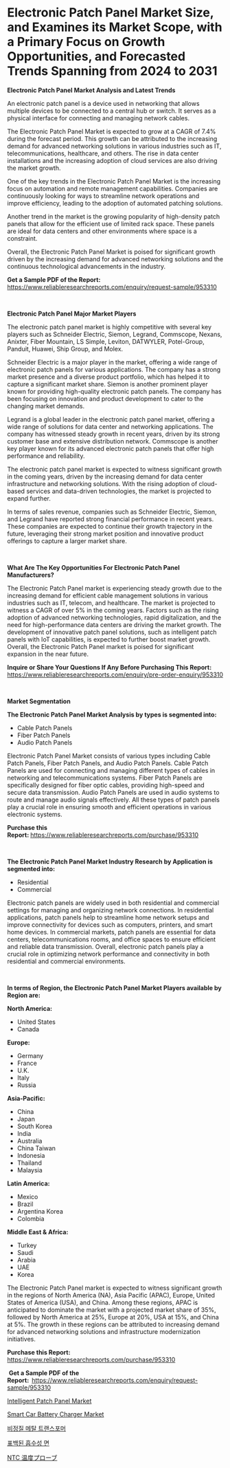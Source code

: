<p><h1>Electronic Patch Panel Market Size, and Examines its Market Scope, with a Primary Focus on Growth Opportunities, and Forecasted Trends Spanning from 2024 to 2031</h1></p><p><strong>Electronic Patch Panel Market Analysis and Latest Trends</strong></p>
<p><p>An electronic patch panel is a device used in networking that allows multiple devices to be connected to a central hub or switch. It serves as a physical interface for connecting and managing network cables.</p><p>The Electronic Patch Panel Market is expected to grow at a CAGR of 7.4% during the forecast period. This growth can be attributed to the increasing demand for advanced networking solutions in various industries such as IT, telecommunications, healthcare, and others. The rise in data center installations and the increasing adoption of cloud services are also driving the market growth.</p><p>One of the key trends in the Electronic Patch Panel Market is the increasing focus on automation and remote management capabilities. Companies are continuously looking for ways to streamline network operations and improve efficiency, leading to the adoption of automated patching solutions.</p><p>Another trend in the market is the growing popularity of high-density patch panels that allow for the efficient use of limited rack space. These panels are ideal for data centers and other environments where space is a constraint.</p><p>Overall, the Electronic Patch Panel Market is poised for significant growth driven by the increasing demand for advanced networking solutions and the continuous technological advancements in the industry.</p></p>
<p><strong>Get a Sample PDF of the Report:&nbsp;</strong> <a href="https://www.reliableresearchreports.com/enquiry/request-sample/953310">https://www.reliableresearchreports.com/enquiry/request-sample/953310</a></p>
<p>&nbsp;</p>
<p><strong>Electronic Patch Panel Major Market Players</strong></p>
<p><p>The electronic patch panel market is highly competitive with several key players such as Schneider Electric, Siemon, Legrand, Commscope, Nexans, Anixter, Fiber Mountain, LS Simple, Leviton, DATWYLER, Potel-Group, Panduit, Huawei, Ship Group, and Molex. </p><p>Schneider Electric is a major player in the market, offering a wide range of electronic patch panels for various applications. The company has a strong market presence and a diverse product portfolio, which has helped it to capture a significant market share. Siemon is another prominent player known for providing high-quality electronic patch panels. The company has been focusing on innovation and product development to cater to the changing market demands.</p><p>Legrand is a global leader in the electronic patch panel market, offering a wide range of solutions for data center and networking applications. The company has witnessed steady growth in recent years, driven by its strong customer base and extensive distribution network. Commscope is another key player known for its advanced electronic patch panels that offer high performance and reliability.</p><p>The electronic patch panel market is expected to witness significant growth in the coming years, driven by the increasing demand for data center infrastructure and networking solutions. With the rising adoption of cloud-based services and data-driven technologies, the market is projected to expand further.</p><p>In terms of sales revenue, companies such as Schneider Electric, Siemon, and Legrand have reported strong financial performance in recent years. These companies are expected to continue their growth trajectory in the future, leveraging their strong market position and innovative product offerings to capture a larger market share.</p></p>
<p>&nbsp;</p>
<p><strong>What Are The Key Opportunities For Electronic Patch Panel Manufacturers?</strong></p>
<p><p>The Electronic Patch Panel market is experiencing steady growth due to the increasing demand for efficient cable management solutions in various industries such as IT, telecom, and healthcare. The market is projected to witness a CAGR of over 5% in the coming years. Factors such as the rising adoption of advanced networking technologies, rapid digitalization, and the need for high-performance data centers are driving the market growth. The development of innovative patch panel solutions, such as intelligent patch panels with IoT capabilities, is expected to further boost market growth. Overall, the Electronic Patch Panel market is poised for significant expansion in the near future.</p></p>
<p><strong>Inquire or Share Your Questions If Any Before Purchasing This Report:</strong> <a href="https://www.reliableresearchreports.com/enquiry/pre-order-enquiry/953310">https://www.reliableresearchreports.com/enquiry/pre-order-enquiry/953310</a></p>
<p>&nbsp;</p>
<p><strong>Market Segmentation</strong></p>
<p><strong>The Electronic Patch Panel Market Analysis by types is segmented into:</strong></p>
<p><ul><li>Cable Patch Panels</li><li>Fiber Patch Panels</li><li>Audio Patch Panels</li></ul></p>
<p><p>Electronic Patch Panel Market consists of various types including Cable Patch Panels, Fiber Patch Panels, and Audio Patch Panels. Cable Patch Panels are used for connecting and managing different types of cables in networking and telecommunications systems. Fiber Patch Panels are specifically designed for fiber optic cables, providing high-speed and secure data transmission. Audio Patch Panels are used in audio systems to route and manage audio signals effectively. All these types of patch panels play a crucial role in ensuring smooth and efficient operations in various electronic systems.</p></p>
<p><strong>Purchase this Report:&nbsp;</strong><a href="https://www.reliableresearchreports.com/purchase/953310">https://www.reliableresearchreports.com/purchase/953310</a></p>
<p>&nbsp;</p>
<p><strong>The Electronic Patch Panel Market Industry Research by Application is segmented into:</strong></p>
<p><ul><li>Residential</li><li>Commercial</li></ul></p>
<p><p>Electronic patch panels are widely used in both residential and commercial settings for managing and organizing network connections. In residential applications, patch panels help to streamline home network setups and improve connectivity for devices such as computers, printers, and smart home devices. In commercial markets, patch panels are essential for data centers, telecommunications rooms, and office spaces to ensure efficient and reliable data transmission. Overall, electronic patch panels play a crucial role in optimizing network performance and connectivity in both residential and commercial environments.</p></p>
<p>&nbsp;</p>
<p><strong>In terms of Region, the Electronic Patch Panel Market Players available by Region are:</strong></p>
<p>
    <p> <strong> North America: </strong>
        <ul>
            <li>United States</li>
            <li>Canada</li>
        </ul>
        </p> 
    <p> <strong> Europe: </strong>
        <ul>
            <li>Germany</li>
            <li>France</li>
            <li>U.K.</li>
            <li>Italy</li>
            <li>Russia</li>
        </ul>
        </p> 
    <p> <strong> Asia-Pacific: </strong>
        <ul>
            <li>China</li>
            <li>Japan</li>
            <li>South Korea</li>
            <li>India</li>
            <li>Australia</li>
            <li>China Taiwan</li>
            <li>Indonesia</li>
            <li>Thailand</li>
            <li>Malaysia</li>
        </ul>
        </p> 
    <p> <strong> Latin America: </strong>
        <ul>
            <li>Mexico</li>
            <li>Brazil</li>
            <li>Argentina Korea</li>
            <li>Colombia</li>
        </ul>
        </p> 
    <p> <strong> Middle East & Africa: </strong>
        <ul>
            <li>Turkey</li>
            <li>Saudi</li>
            <li>Arabia</li>
            <li>UAE</li>
            <li>Korea</li>
        </ul>
    </p>
    </p>
<p><p>The Electronic Patch Panel market is expected to witness significant growth in the regions of North America (NA), Asia Pacific (APAC), Europe, United States of America (USA), and China. Among these regions, APAC is anticipated to dominate the market with a projected market share of 35%, followed by North America at 25%, Europe at 20%, USA at 15%, and China at 5%. The growth in these regions can be attributed to increasing demand for advanced networking solutions and infrastructure modernization initiatives.</p></p>
<p><strong>Purchase this Report: </strong><a href="https://www.reliableresearchreports.com/purchase/953310">https://www.reliableresearchreports.com/purchase/953310</a></p>
<p>&nbsp;<strong>Get a Sample PDF of the Report:&nbsp;&nbsp;</strong><a href="https://www.reliableresearchreports.com/enquiry/request-sample/953310">https://www.reliableresearchreports.com/enquiry/request-sample/953310</a></p>
<p><strong></strong></p>
<p><p><a href="https://github.com/Glendatilghmankmgz0rbhwpy/Market-Research-Report-List-1/blob/main/intelligent-patch-panel-market.md">Intelligent Patch Panel Market</a></p><p><a href="https://github.com/dx0328/Market-Research-Report-List-2/blob/main/smart-car-battery-charger-market.md">Smart Car Battery Charger Market</a></p><p><a href="https://github.com/vskv4779xr1/Market-Research-Report-List-1/blob/main/318409615406.md">비정질 메탈 트랜스포머</a></p><p><a href="https://github.com/CliftonFisher9067/Market-Research-Report-List-1/blob/main/396405115407.md">표백된 흡수성 면</a></p><p><a href="https://github.com/EmoryYundt1935/Market-Research-Report-List-1/blob/main/942578416477.md">NTC 温度プローブ</a></p></p>